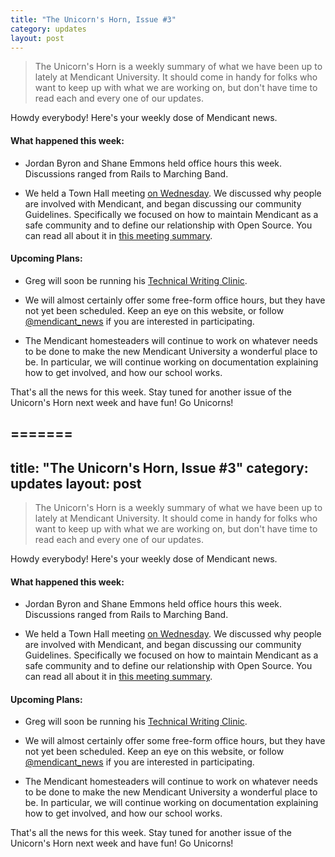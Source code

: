 ```yaml
---
title: "The Unicorn's Horn, Issue #3"
category: updates
layout: post
---
```


> The Unicorn's Horn is a weekly summary of what we have been up to lately at Mendicant University. It should come in handy for folks who want to keep up with what we are working on, but don't have time to read each and every one of our updates.

Howdy everybody! Here's your weekly dose of Mendicant news.

#### What happened this week:

* Jordan Byron and Shane Emmons held office hours this week. Discussions ranged from Rails to Marching Band.

* We held a Town Hall meeting [on Wednesday](https://gist.github.com/2787815). We discussed why people are involved with Mendicant, and began discussing our community Guidelines. Specifically we focused on how to maintain Mendicant as a safe community and to define our relationship with Open Source. You can read all about it in [this meeting summary](https://github.com/mendicant/mendicantuniversity.org/wiki/Town-Hall-Meeting-%282012-05-24%29).

#### Upcoming Plans:

* Greg will soon be running his [Technical Writing Clinic](http://mendicantuniversity.org/updates/2012/05/16/preliminary-task-for-tech-writing.html).

* We will almost certainly offer some free-form office hours, but they have not yet been scheduled. Keep an eye on this website, or follow [@mendicant_news](http://twitter.com/mendicant_news) if you are interested in participating.

* The Mendicant homesteaders will continue to work on whatever needs to be done to make the new Mendicant University a wonderful place to be. In particular, we will continue working on documentation explaining how to get involved, and how our school works.

That's all the news for this week. Stay tuned for another issue of the Unicorn's Horn next week and have fun! Go Unicorns!

=======
---
title: "The Unicorn's Horn, Issue #3"
category: updates
layout: post
---

> The Unicorn's Horn is a weekly summary of what we have been up to lately at Mendicant University. It should come in handy for folks who want to keep up with what we are working on, but don't have time to read each and every one of our updates.

Howdy everybody! Here's your weekly dose of Mendicant news.

#### What happened this week:

* Jordan Byron and Shane Emmons held office hours this week. Discussions ranged from Rails to Marching Band.

* We held a Town Hall meeting [on Wednesday](https://gist.github.com/2787815). We discussed why people are involved with Mendicant, and began discussing our community Guidelines. Specifically we focused on how to maintain Mendicant as a safe community and to define our relationship with Open Source. You can read all about it in [this meeting summary](https://github.com/mendicant/mendicantuniversity.org/wiki/Town-Hall-Meeting-%282012-05-24%29).

#### Upcoming Plans:

* Greg will soon be running his [Technical Writing Clinic](http://mendicantuniversity.org/updates/2012/05/16/preliminary-task-for-tech-writing.html).

* We will almost certainly offer some free-form office hours, but they have not yet been scheduled. Keep an eye on this website, or follow [@mendicant_news](http://twitter.com/mendicant_news) if you are interested in participating.

* The Mendicant homesteaders will continue to work on whatever needs to be done to make the new Mendicant University a wonderful place to be. In particular, we will continue working on documentation explaining how to get involved, and how our school works.

That's all the news for this week. Stay tuned for another issue of the Unicorn's Horn next week and have fun! Go Unicorns!
